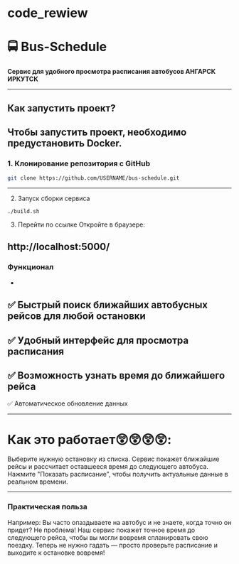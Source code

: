 # code_rewiew
# 🚍 Bus-Schedule  
**Сервис для удобного просмотра  расписания автобусов АНГАРСК ИРКУТСК**  

---

##  Как запустить проект?  
Чтобы запустить проект, необходимо предустановить **Docker**.  
---
###  1. Клонирование репозитория с GitHub  
```bash
git clone https://github.com/USERNAME/bus-schedule.git
```
---
 2. Запуск сборки сервиса
```
./build.sh
```
3. Перейти по ссылке
Откройте в браузере:

http://localhost:5000/
---
### Функционал
-
✅ Быстрый поиск ближайших автобусных рейсов для любой остановки
-
✅ Удобный интерфейс для просмотра расписания
-
✅ Возможность узнать время до ближайшего рейса
-
✅ Автоматическое обновление данных

---
# Как это работает😲😲😲😲:
Выберите нужную остановку из списка.
Сервис покажет ближайшие рейсы и рассчитает оставшееся время до следующего автобуса.
Нажмите "Показать расписание", чтобы получить актуальные данные в реальном времени.


---
### Практическая польза
Например:
Вы часто опаздываете на автобус и не знаете, когда точно он придет?
Не проблема! Наш сервис покажет точное время до следующего рейса, чтобы вы могли вовремя спланировать свою поездку.
Теперь не нужно гадать — просто проверьте расписание и выходите к остановке вовремя!
